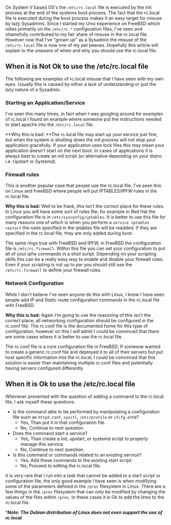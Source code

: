 
On System V based OS's the `/etc/rc.local` file is executed by the init process at the end of the systems boot process. The fact that the rc.local file is executed during the boot process makes it an easy target for misuse by lazy Sysadmins. Since I started my Unix experience on FreeBSD which relies primarily on the `/etc/rc.*` configuration files, I've seen and shamefully contributed to my fair share of misuse in the rc.local file. However now that I've "grown up" as a Sysadmin the misuse of the `/etc/rc.local` file is now one of my pet peeves. Hopefully this article will explain to the unaware of when and why you should use the rc.local file.

## When it is Not Ok to use the /etc/rc.local file

The following are examples of rc.local misuse that I have seen with my own eyes. Usually this is caused by either a lack of understanding or just the lazy nature of a Sysadmin.

### Starting an Application/Service

I've seen this many times, in fact when I was googling around for examples of rc.local I found an example where someone put the instructions needed to start apache into the `/etc/rc.local` file.

**Why this is bad: **The rc.local file may start up your service just fine, but when the system is shutting down the init process will not stop your application gracefully. If your application uses lock files this may mean your application doesn't start on the next boot. In cases of applications it is always best to create an init script (or alternative depending on your distro i.e. Upstart or Systemd).

### Firewall rules

This is another popular case that people use the rc.local file. I've seen this on Linux and FreeBSD where people will put IPTABLES/IPFW rules in the rc.local file.

**Why this is bad:** Well to be frank, this isn't the correct place for these rules. In Linux you will have some sort of rules file; for example in Red Hat the configuration file is in `/etc/sysconfig/iptables`. It is better to use this file for many reasons one of which is when you perform a `service iptables restart` the rules specified in the iptables file will be readded. If they are specified in the rc.local file, they are only added during boot.

The same rings true with FreeBSD and IPFW, in FreeBSD the configuration file is `/etc/rc.firewall`. Within this file you can set your configuration to put all of your ipfw commands in a shell script. Depending on your scripting skills this can be a really easy way to enable and disable your firewall rules. Even if your scripting is not up to par you should still use the `/etc/rc.firewall` to define your firewall rules.

### Network Configuration

While I don't believe I've seen anyone do this with Linux, I know I have seen people add IP and Static route configuration commands in the rc.local file with FreeBSD.

**Why this is bad:** Again I'm going to use the reasoning of this isn't the correct place; all networking configuration should be configured in the rc.conf file. The rc.conf file is the documented home for this type of configuration, however on this I will admit I could be convinced that there are some cases where it is better to use the rc.local file.

The rc.conf file is a core configuration file in FreeBSD. If someone wanted to create a generic rc.conf file and deployed it to all of their servers but put host specific information into the rc.local; I could be convinced that this solution is easier than maintaining multiple rc.conf files and potentially having servers configured differently.

## When it is Ok to use the /etc/rc.local file

Whenever presented with the question of adding a command to the rc.local file, I ask myself these questions.
	
  * Is the command able to be performed by manipulating a configuration file such as `httpd.conf`, `sysctl`, `/etc/profile` or `ifcfg-eth0`?
    * Yes, Than put it in that configuration file.
    * No, Continue to next question.
  * Does the command start a service?
    * Yes, Than create a init, upstart, or systemd script to properly manage this service.
    * No, Continue to next question.
  * Is this command or commands related to an existing service?
    * Yes, Add these commands to the existing start script.
    * No, Proceed to editing the rc.local file.

It is very rare that I run into a task that cannot be added to a start script or configuration file, the only good example I have seen is when modifying some of the parameters defined in the `/proc` filesystem in Linux. There are a few things in the `/proc` filesystem that can only be modified by changing the values of the files within `/proc`. In these cases it is Ok to add the lines to the rc.local file.

_***Note: The Debian distribution of Linux does not even support the use of rc.local**_

